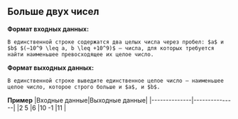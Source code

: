 ## Больше двух чисел

**Формат входных данных:**
```
В единственной строке содержатся два целых числа через пробел: $a$ и $b$ $(−10^9 \leq a, b \leq +10^9)$ — числа, для которых требуется найти наименьшее превосходящее их целое число.
```

**Формат выходных данных:**
```
В единственной строке выведите единственное целое число — наименьшее целое число, которое строго больше и $a$, и $b$.
```

**Пример**
|Входные данные|Выходные данные|
|--------------|---------------|
|2 5           |6
|10 -1         |11             |